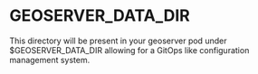# GEOSERVER_DATA_DIR

This directory will be present in your geoserver pod under $GEOSERVER_DATA_DIR
allowing for a GitOps like configuration management system.
